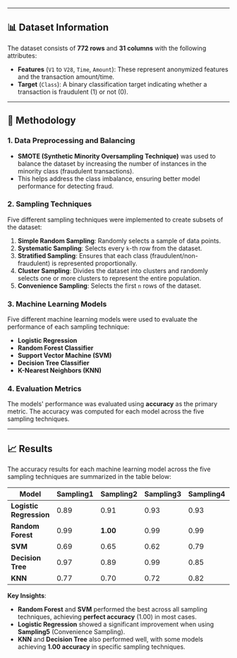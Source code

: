 
---

## 📊 **Dataset Information**

The dataset consists of **772 rows** and **31 columns** with the following attributes:
- **Features** (`V1` to `V28`, `Time`, `Amount`): These represent anonymized features and the transaction amount/time.
- **Target** (`Class`): A binary classification target indicating whether a transaction is fraudulent (1) or not (0).

---

## 🚀 **Methodology**

### **1. Data Preprocessing and Balancing**
- **SMOTE (Synthetic Minority Oversampling Technique)** was used to balance the dataset by increasing the number of instances in the minority class (fraudulent transactions).
- This helps address the class imbalance, ensuring better model performance for detecting fraud.

### **2. Sampling Techniques**
Five different sampling techniques were implemented to create subsets of the dataset:

1. **Simple Random Sampling**: Randomly selects a sample of data points.
2. **Systematic Sampling**: Selects every `k`-th row from the dataset.
3. **Stratified Sampling**: Ensures that each class (fraudulent/non-fraudulent) is represented proportionally.
4. **Cluster Sampling**: Divides the dataset into clusters and randomly selects one or more clusters to represent the entire population.
5. **Convenience Sampling**: Selects the first `n` rows of the dataset.

### **3. Machine Learning Models**
Five different machine learning models were used to evaluate the performance of each sampling technique:
- **Logistic Regression**
- **Random Forest Classifier**
- **Support Vector Machine (SVM)**
- **Decision Tree Classifier**
- **K-Nearest Neighbors (KNN)**

### **4. Evaluation Metrics**
The models' performance was evaluated using **accuracy** as the primary metric. The accuracy was computed for each model across the five sampling techniques.

---

## 📈 **Results**

The accuracy results for each machine learning model across the five sampling techniques are summarized in the table below:

| Model               | Sampling1 | Sampling2 | Sampling3 | Sampling4 | Sampling5 |
|---------------------|-----------|-----------|-----------|-----------|-----------|
| **Logistic Regression**  | 0.89      | 0.91      | 0.93      | 0.93      | **0.99**  |
| **Random Forest**        | 0.99      | **1.00**  | 0.99      | 0.99      | **1.00**  |
| **SVM**                 | 0.69      | 0.65      | 0.62      | 0.79      | **1.00**  |
| **Decision Tree**        | 0.97      | 0.89      | 0.99      | 0.85      | **1.00**  |
| **KNN**                 | 0.77      | 0.70      | 0.72      | 0.82      | **1.00**  |

**Key Insights**:
- **Random Forest** and **SVM** performed the best across all sampling techniques, achieving **perfect accuracy** (1.00) in most cases.
- **Logistic Regression** showed a significant improvement when using **Sampling5** (Convenience Sampling).
- **KNN** and **Decision Tree** also performed well, with some models achieving **1.00 accuracy** in specific sampling techniques.

